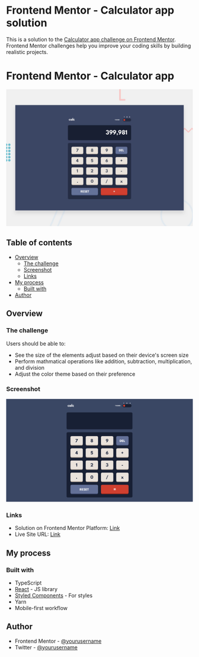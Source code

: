 # Frontend Mentor - Calculator app solution

This is a solution to the [Calculator app challenge on Frontend Mentor](https://www.frontendmentor.io/challenges/calculator-app-9lteq5N29). Frontend Mentor challenges help you improve your coding skills by building realistic projects. 

# Frontend Mentor - Calculator app

![Design preview for the Calculator app coding challenge](src/assets/design/desktop-preview.jpg)

## Table of contents

- [Overview](#overview)
  - [The challenge](#the-challenge)
  - [Screenshot](#screenshot)
  - [Links](#links)
- [My process](#my-process)
  - [Built with](#built-with)
- [Author](#author)

## Overview

### The challenge

Users should be able to:

- See the size of the elements adjust based on their device's screen size
- Perform mathmatical operations like addition, subtraction, multiplication, and division
- Adjust the color theme based on their preference

### Screenshot

![](./src/assets/screenshot.png)

### Links

- Solution on Frontend Mentor Platform: [Link](https://your-solution-url.com)
- Live Site URL: [Link](https://calculator-black-nine-89.vercel.app/)

## My process

### Built with

- TypeScript
- [React](https://reactjs.org/) - JS library
- [Styled Components](https://styled-components.com/) - For styles
- Yarn
- Mobile-first workflow

## Author

- Frontend Mentor - [@yourusername](https://www.frontendmentor.io/profile/yourusername)
- Twitter - [@yourusername](https://www.twitter.com/yourusername)